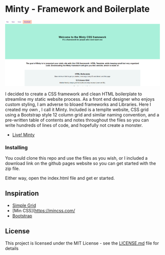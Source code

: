 # Minty - Framework and Boilerplate 

![alt text](./docs/home.png) 

I decided to create a CSS framework and clean HTML boilerplate to streamline my static website process. As a front end designer who enjoys custom styling, I am adverse to bloaed frameworks and Libraries. Here I created my own , I call it Minty. Included is a templte website, CSS grid using a Bootstrap style 12 column grid and similar naming convention, and a pre-written table of contents and notes throughout the files so you can write hundreds of lines of code, and hopefully not create a monster.
* [Live! Minty](https://stephenamaya.github.io/lesters-garden-bistro/)


### Installing

You could clone this repo and use the files as you wish, or I included a download link on the github pages website so you can get started with the zip file.

Either way, open the index.html file and get er started. 

## Inspiration

* [Simple Grid](https://simplegrid.io/) 
* [Min CSS](https://mincss.com/ 
* [Bootstrap](https://getbootstrap.com/) 

## License

This project is licensed under the MIT License - see the [LICENSE.md](LICENSE.md) file for details
